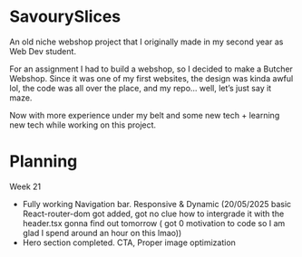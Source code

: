 # SavourySlices

An old niche webshop project that I originally made in my second year as Web Dev student.

For an assignment I had to build a webshop, so I decided to make a Butcher Webshop. Since it was one of my first websites, the design was kinda awful lol, the code was all over the place, and my repo… well, let’s just say it maze.

Now with more experience under my belt and some new tech + learning new tech while working on this project.

# Planning

Week 21

-   Fully working Navigation bar. Responsive & Dynamic (20/05/2025 basic React-router-dom got added, got no clue how to intergrade it with the header.tsx gonna find out tomorrow ( got 0 motivation to code so I am glad I spend around an hour on this lmao))
-   Hero section completed. CTA, Proper image optimization
